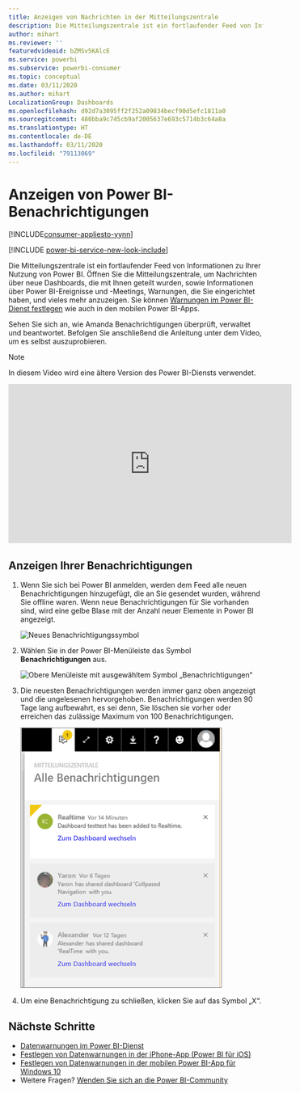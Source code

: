 ```yaml
---
title: Anzeigen von Nachrichten in der Mitteilungszentrale
description: Die Mitteilungszentrale ist ein fortlaufender Feed von Informationen zu Ihrer Nutzung von Power BI.
author: mihart
ms.reviewer: ''
featuredvideoid: bZMSv5KAlcE
ms.service: powerbi
ms.subservice: powerbi-consumer
ms.topic: conceptual
ms.date: 03/11/2020
ms.author: mihart
LocalizationGroup: Dashboards
ms.openlocfilehash: d92d7a3095ff2f252a09834becf90d5efc1811a0
ms.sourcegitcommit: 480bba9c745cb9af2005637e693c5714b3c64a8a
ms.translationtype: HT
ms.contentlocale: de-DE
ms.lasthandoff: 03/11/2020
ms.locfileid: "79113069"
---
```

# <a name="view-power-bi-notifications"></a>Anzeigen von Power BI-Benachrichtigungen

[!INCLUDE[consumer-appliesto-yynn](../includes/consumer-appliesto-yynn.md)]

[!INCLUDE [power-bi-service-new-look-include](../includes/power-bi-service-new-look-include.md)]

Die Mitteilungszentrale ist ein fortlaufender Feed von Informationen zu Ihrer Nutzung von Power BI. Öffnen Sie die Mitteilungszentrale, um Nachrichten über neue Dashboards, die mit Ihnen geteilt wurden, sowie Informationen über Power BI-Ereignisse und -Meetings, Warnungen, die Sie eingerichtet haben, und vieles mehr anzuzeigen. Sie können [Warnungen im Power BI-Dienst festlegen](end-user-alerts.md) wie auch in den mobilen Power BI-Apps.

Sehen Sie sich an, wie Amanda Benachrichtigungen überprüft, verwaltet und beantwortet. Befolgen Sie anschließend die Anleitung unter dem Video, um es selbst auszuprobieren.    

> [!NOTE]
> In diesem Video wird eine ältere Version des Power BI-Diensts verwendet. 

<iframe width="560" height="315" src="https://www.youtube.com/embed/bZMSv5KAlcE" frameborder="0" allowfullscreen></iframe>

## <a name="view-your-notifications"></a>Anzeigen Ihrer Benachrichtigungen
1. Wenn Sie sich bei Power BI anmelden, werden dem Feed alle neuen Benachrichtigungen hinzugefügt, die an Sie gesendet wurden, während Sie offline waren. Wenn neue Benachrichtigungen für Sie vorhanden sind, wird eine gelbe Blase mit der Anzahl neuer Elemente in Power BI angezeigt.
   
   ![Neues Benachrichtigungssymbol](./media/end-user-notification-center/power-bi-new-notification.png)
2. Wählen Sie in der Power BI-Menüleiste das Symbol **Benachrichtigungen** aus.
   
   ![Obere Menüleiste mit ausgewähltem Symbol „Benachrichtigungen“](./media/end-user-notification-center/power-bi-notifications-icon.png)
3. Die neuesten Benachrichtigungen werden immer ganz oben angezeigt und die ungelesenen hervorgehoben. Benachrichtigungen werden 90 Tage lang aufbewahrt, es sei denn, Sie löschen sie vorher oder erreichen das zulässige Maximum von 100 Benachrichtigungen.
   
   ![Mitteilungszentrale](./media/end-user-notification-center/power-bi-notification-center.png)
4. Um eine Benachrichtigung zu schließen, klicken Sie auf das Symbol „X“.

## <a name="next-steps"></a>Nächste Schritte
* [Datenwarnungen im Power BI-Dienst](end-user-alerts.md)
* [Festlegen von Datenwarnungen in der iPhone-App (Power BI für iOS)](mobile/mobile-set-data-alerts-in-the-mobile-apps.md)
* [Festlegen von Datenwarnungen in der mobilen Power BI-App für Windows 10](mobile/mobile-set-data-alerts-in-the-mobile-apps.md)
* Weitere Fragen? [Wenden Sie sich an die Power BI-Community](https://community.powerbi.com/)

